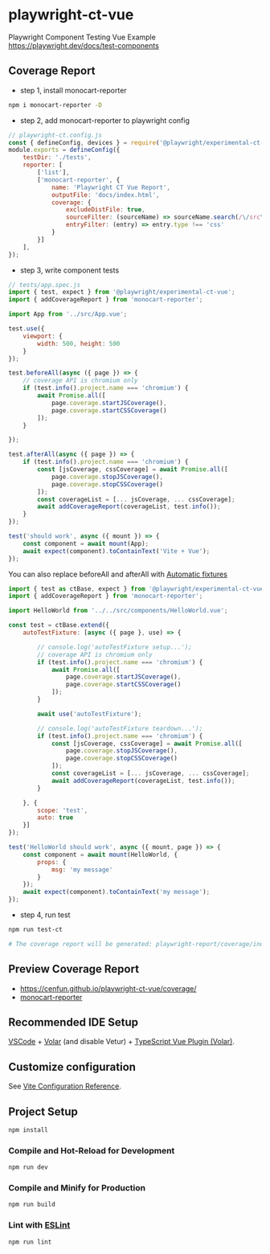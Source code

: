 # playwright-ct-vue

Playwright Component Testing Vue Example
https://playwright.dev/docs/test-components

## Coverage Report
- step 1, install monocart-reporter
```sh
npm i monocart-reporter -D
```
- step 2, add monocart-reporter to playwright config
```js
// playwright-ct.config.js
const { defineConfig, devices } = require('@playwright/experimental-ct-vue');
module.exports = defineConfig({
    testDir: './tests',
    reporter: [
        ['list'],
        ['monocart-reporter', {
            name: 'Playwright CT Vue Report',
            outputFile: 'docs/index.html',
            coverage: {
                excludeDistFile: true,
                sourceFilter: (sourceName) => sourceName.search(/\/src\//) !== -1,
                entryFilter: (entry) => entry.type !== 'css'
            }
        }]
    ],
});
```
- step 3, write component tests
```js
// tests/app.spec.js
import { test, expect } from '@playwright/experimental-ct-vue';
import { addCoverageReport } from 'monocart-reporter';

import App from '../src/App.vue';

test.use({
    viewport: {
        width: 500, height: 500
    }
});

test.beforeAll(async ({ page }) => {
    // coverage API is chromium only
    if (test.info().project.name === 'chromium') {
        await Promise.all([
            page.coverage.startJSCoverage(),
            page.coverage.startCSSCoverage()
        ]);
    }

});

test.afterAll(async ({ page }) => {
    if (test.info().project.name === 'chromium') {
        const [jsCoverage, cssCoverage] = await Promise.all([
            page.coverage.stopJSCoverage(),
            page.coverage.stopCSSCoverage()
        ]);
        const coverageList = [... jsCoverage, ... cssCoverage];
        await addCoverageReport(coverageList, test.info());
    }
});

test('should work', async ({ mount }) => {
    const component = await mount(App);
    await expect(component).toContainText('Vite + Vue');
});
```
You can also replace beforeAll and afterAll with [Automatic fixtures](https://playwright.dev/docs/test-fixtures#automatic-fixtures)
```js
import { test as ctBase, expect } from '@playwright/experimental-ct-vue';
import { addCoverageReport } from 'monocart-reporter';

import HelloWorld from '../../src/components/HelloWorld.vue';

const test = ctBase.extend({
    autoTestFixture: [async ({ page }, use) => {

        // console.log('autoTestFixture setup...');
        // coverage API is chromium only
        if (test.info().project.name === 'chromium') {
            await Promise.all([
                page.coverage.startJSCoverage(),
                page.coverage.startCSSCoverage()
            ]);
        }

        await use('autoTestFixture');

        // console.log('autoTestFixture teardown...');
        if (test.info().project.name === 'chromium') {
            const [jsCoverage, cssCoverage] = await Promise.all([
                page.coverage.stopJSCoverage(),
                page.coverage.stopCSSCoverage()
            ]);
            const coverageList = [... jsCoverage, ... cssCoverage];
            await addCoverageReport(coverageList, test.info());
        }

    }, {
        scope: 'test',
        auto: true
    }]
});

test('HelloWorld should work', async ({ mount, page }) => {
    const component = await mount(HelloWorld, {
        props: {
            msg: 'my message'
        }
    });
    await expect(component).toContainText('my message');
});
```

- step 4, run test
```sh
npm run test-ct

# The coverage report will be generated: playwright-report/coverage/index.html
```

## Preview Coverage Report
- https://cenfun.github.io/playwright-ct-vue/coverage/
- [monocart-reporter](https://github.com/cenfun/monocart-reporter)
 

## Recommended IDE Setup

[VSCode](https://code.visualstudio.com/) + [Volar](https://marketplace.visualstudio.com/items?itemName=Vue.volar) (and disable Vetur) + [TypeScript Vue Plugin (Volar)](https://marketplace.visualstudio.com/items?itemName=Vue.vscode-typescript-vue-plugin).

## Customize configuration

See [Vite Configuration Reference](https://vitejs.dev/config/).

## Project Setup

```sh
npm install
```

### Compile and Hot-Reload for Development

```sh
npm run dev
```

### Compile and Minify for Production

```sh
npm run build
```

### Lint with [ESLint](https://eslint.org/)

```sh
npm run lint
```
